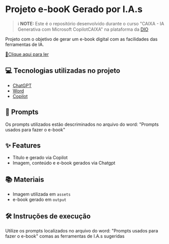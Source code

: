 # Projeto e-booK Gerado por I.A.s


 > ℹ️ **NOTE:** Este é o repositório desenvolvido durante o curso "CAIXA - IA Generativa com Microsoft CopilotCAIXA" na plataforma da [DIO](https://dio.me)

Projeto com o objetivo de gerar um e-book digital com as facilidades das ferramentas de IA. 

<a href="https://github.com/felipeAguiarCode/prompts-recipe-to-create-a-ebook/blob/main/output/ebook%20-%20css%20jedi%20output.pdf" title="View PDF now"> 📕Clique aqui para ler</a>

## 💻 Tecnologias utilizadas no projeto

- [ChatGPT](https://chat.openai.com/) 
- [Word](https://www.microsoft.com/en/microsoft-365/word)
- [Copilot](https://www.microsoft.com/en/microsoft-365/copilot)
 
## 🧠 Prompts

Os prompts utilizados estão descriminados no arquivo do word: "Prompts usados para fazer o e-book"

## ✨ Features

- Título e gerado via Copilot
- Imagem, conteúdo e e-book gerados via Chatgpt

## 📚 Materiais

- Imagem utilizada em `assets`
- e-book gerado em `output`

## 🛠️ Instruções de execução

Utilize os prompts localizados no arquivo do word: "Prompts usados para fazer o e-book" comas as ferramentas de I.A.s sugeridas

